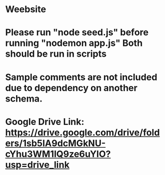 # Weebsite

# Please run "node seed.js" before running "nodemon app.js" Both should be run in scripts

# Sample comments are not included due to dependency on another schema.

# Google Drive Link: https://drive.google.com/drive/folders/1sb5IA9dcMGkNU-cYhu3WM1lQ9ze6uYIO?usp=drive_link
